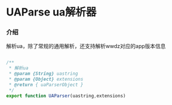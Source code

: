 # UAParse ua解析器

### 介绍

解析ua，除了常规的通用解析，还支持解析wwdz对应的app版本信息

```js

/**
 * 解析ua
 * @param {String} uastring
 * @param {Object} extensions
 * @return { uaParserObject }
 */
export function UAParser(uastring,extensions)

```

